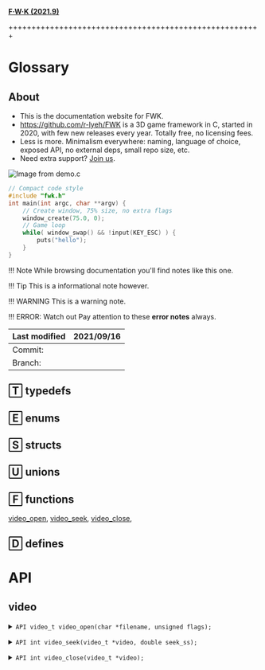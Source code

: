 **[F·W·K (2021.9)](https://github.com/r-lyeh/FWK)**
 <!--p align="center">
  <img src="https://i.imgur.com/sInbRoA.gif"/>
 </p-->
+++++++++++++++++++++++++++++++++++++++++++++++++++++++
# Glossary

## About

<!-- where and what,when,how much,why,who,how -->
- This is the documentation website for FWK.
- https://github.com/r-lyeh/FWK is a 3D game framework in C, started in 2020, with few new releases every year. Totally free, no licensing fees.
- Less is more. Minimalism everywhere: naming, language of choice, exposed API, no external deps, small repo size, etc.
- Need extra support? <a href="https://discord.gg/vu6Vt9d">Join us</a>.

![Image from demo.c](https://i.imgur.com/sInbRoA.gif)

~~~~~~C linenumbers
// Compact code style
#include "fwk.h"
int main(int argc, char **argv) {
    // Create window, 75% size, no extra flags
    window_create(75.0, 0);
    // Game loop
    while( window_swap() && !input(KEY_ESC) ) {
        puts("hello");
    }
}
~~~~~~

!!! Note
    While browsing documentation you'll find notes like this one.

!!! Tip
    This is a informational note however.

!!! WARNING
    This is a warning note.

!!! ERROR: Watch out
    Pay attention to these **error notes** always.

| Last modified | 2021/09/16  |
|:--------------|:------------|
|Commit:        | |
|Branch:        | |

<!-- 🅂 🅃 🄴 🄵 🅄 🄼 Ⓕ 🅕 🅔 🅢 🅣 🅜 -->
## 🅃 typedefs
## 🄴 enums
## 🅂 structs
## 🅄 unions
## 🄵 functions
[video_open](#api/video/video_open), [video_seek](#api/video/video_seek), [video_close](#api/video/video_close),
## 🄳 defines

# API
## video

<a name="api/video/video_open"></a>
<details><summary><code lang=C>API video_t video_open(char *filename, unsigned flags);</code></summary>

### video_open
Function that opens a video for displaying into a texture. 

- `filename`: video to open. 
- `flags`: `0` for now.
- Returns: `0` on success
- See also: [video_close](#api/video/video_close)
- Example:
~~~~~~C linenumbers
int main() {
    video_t v = video_open("my_video.mp4", 0);
}
~~~~~~

!!! Tip
    Use `WITH_VIDEO_YCBCR=1` directive to optimize video decoding.

!!! WARNING
    Fix me: *Audio decoder might exhaust buffers on Linux!*

</details>

<a name="api/video/video_seek"></a>
<details><summary><code lang=C>API int video_seek(video_t *video, double seek_ss);</code></summary>

### video_seek
Reposition the `video_t` stream. See also: [video_open](#api/video/video_open)

Argument|Description
-----|------
video|Video stream.
seek_ss|Reposition the video stream in `seek_ss` seconds from beginning.
return|1

~~~~~~C linenumbers
int main() {
    video_t *video = video_open("my_video.mp4", 0);
    video_seek(video, 3); // seek to 3s
}
~~~~~~
</details>

<a name="api/video/video_close"></a>
<details><summary><code lang=C>API int video_close(video_t *video);</code></summary>

### video_close
Close the `video_t` stream. See also: [video_open](#api/video/video_open)

Argument|Description
-----|------
video|Video stream.
return|1

~~~~~~C linenumbers
int main() {
    video_t *video = video_open("my_video.mp4", 0);
    video_close(video);
}
~~~~~~
</details>
